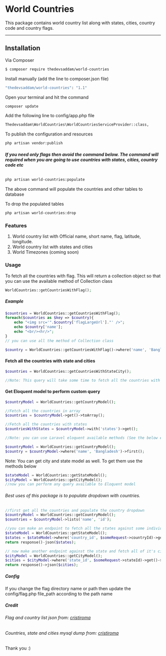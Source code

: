 World Countries
===================


This package contains world country list along with states, cities, country code and country flags.

----------


Installation
-------------
Via Composer

``` bash
$ composer require thedevsaddam/world-countries
```
Install manually (add the line to composer.json file)
``` bash
"thedevsaddam/world-countries": "1.1"
```
Open your terminal and hit the command
```bash
composer update
```

Add the following line to config/app.php file

```bash
Thedevsaddam\WorldCountries\WorldCountriesServiceProvider::class,
```
To publish the configuration and resources

```bash
php artisan vendor:publish
```

###### ***If you need only flags then avoid the command below. The command will required when you are going to use countries with states, cities, country code etc***
```bash
php artisan world-countries:populate
```
The above command will populate the countries and other tables to database

To drop the populated tables
```bash
php artisan world-countries:drop
```

### **Features**
1. World country list with Official name, short name, flag, latitude, longitude.
1. World country list with states and cities
1. World Timezones (coming soon)

### **Usage**
To fetch all the countries with flag. This will return a collection object so that you can use the available method of Collection class

```php
WorldCountries::getCountriesWithFlag();
```


##### Example
```php
$countries = WorldCountries::getCountriesWithFlag();
foreach($countries as $key => $country){
    echo "<img src='".$country['flagLargeUrl']."' />";
    echo $country['name'];
    echo "<br/><hr/>";
}
// you can use all the method of Collection class

$country = WorldCountries::getCountriesWithFlag()->where('name', 'Bangladesh');
```

#### Fetch all the countries with  state and cities ####
```php
$countries = WorldCountries::getCountriesWithStateCity();

//Note: This query will take some time to fetch all the countries with its associate states and cities

```
#### Get Eloquent model to perform custom query

```php
$countryModel = WorldCountries::getCountryModel();

//Fetch all the countries in array
$countries = $countryModel->get()->toArray();

//Fetch all the countries with states
$countriesWithStates = $countryModel->with('states')->get();

//Note: you can use Laravel eloquent available methods (See the below example)

$countryModel = WorldCountries::getCountryModel();
$country = $countryModel->where('name', 'Bangladesh')->first();
```

Note: You can get city and state model as well.  To get them use the methods below
```php
$stateModel = WorldCountries::getStateModel();
$cityModel = WorldCountries::getCityModel();
//now you can perform any query available to Eloquent model
```

###### Best uses of this package is to populate dropdown with countries.
```php
//first get all the countries and populate the country dropdown
$countryModel = WorldCountries::getCountryModel();
$countries = $countryModel->lists('name', 'id');

//you can make an endpoint to fetch all the states against some individual country
$stateModel = WorldCountries::getStateModel();
$states = $stateModel->where('country_id', $someRequest->countryId)->get()->toArray();
return response()-json($states);

// now make another endpoint against the state and fetch all of it's cities.
$cityModel = WorldCountries::getCityModel();
$cities = $cityModel->where('state_id', $someRequest->stateId)->get()->toArray();
return response()->json($cities);
```

##### Config
If you change the flag directory name or path then update the config/flag.php file_path according to the path name

##### Credit

###### Flag and country list json from: [cristiroma](https://github.com/cristiroma/countries)

###### Countries, state and cities mysql dump from: [cristiroma](https://github.com/cristiroma/countries)

Thank you :)
